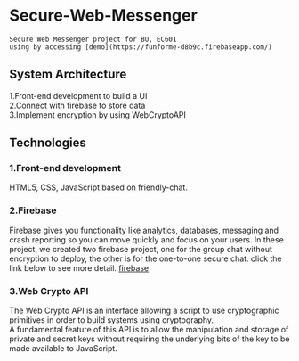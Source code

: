 # Secure-Web-Messenger
    Secure Web Messenger project for BU, EC601
    using by accessing [demo](https://funforme-d8b9c.firebaseapp.com/)
## System Architecture
1.Front-end development to build a UI<br>
2.Connect with firebase to store data<br>
3.Implement encryption by using WebCryptoAPI<br>
## Technologies
### 1.Front-end development
HTML5, CSS, JavaScript based on friendly-chat.
### 2.Firebase
Firebase gives you functionality like analytics, databases, messaging and crash reporting so you can move quickly and focus on your users.
In these project, we created two firebase project, one for the group chat without encryption to deploy, the other is for the one-to-one secure chat.
click the link below to see more detail.
[firebase](https://firebase.google.com/)
### 3.Web Crypto API
The Web Crypto API is an interface allowing a script to use cryptographic primitives in order to build systems using cryptography.<br>
A fundamental feature of this API is to allow the manipulation and storage of private and secret keys without requiring the underlying bits of the key to be made available to JavaScript.<br>